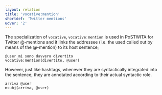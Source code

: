 ```yaml
---
layout: relation
title: 'vocative:mention'
shortdef: 'Twitter mentions'
udver: '2'
---
```


The specialization of `vocative`, `vocative:mention` is used in PoSTWITA for Twitter @-mentions and it links the addressee (i.e. the used called out by means of the @-mention) to its host sentence;

~~~ sdparse
@user mi sono davvero divertito 
vocative:mention(divertito, @user)
~~~

However, just like hashtags, whenever they are syntactically integrated into the sentence, they are annotated according to their actual syntactic role.


~~~ sdparse
arriva @user
nsubj(arriva, @user)
~~~
<!-- Interlanguage links updated Po 6. listopadu 2023, 21:43:29 CET -->
